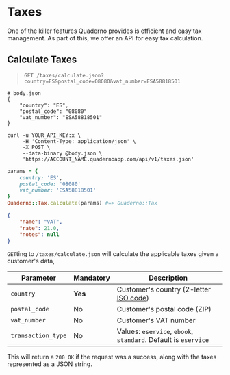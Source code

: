 # Taxes

One of the killer features Quaderno provides is efficient and easy tax management. As part of this, we offer an API for easy tax calculation.

## Calculate Taxes

> `GET /taxes/calculate.json?country=ES&postal_code=08080&vat_number=ESA58818501`

```shell
# body.json
{     
    "country": "ES",
    "postal_code": "08080"
    "vat_number": "ESA58818501"
}

curl -u YOUR_API_KEY:x \
     -H 'Content-Type: application/json' \
     -X POST \
     --data-binary @body.json \
     'https://ACCOUNT_NAME.quadernoapp.com/api/v1/taxes.json'
```

```ruby
params = {
    country: 'ES',
    postal_code: '08080'
    vat_number: 'ESA58818501'
}
Quaderno::Tax.calculate(params) #=> Quaderno::Tax
```

```json
{
    "name": "VAT",
    "rate": 21.0,
    "notes": null
}
```

`GET`ting to `/taxes/calculate.json` will calculate the applicable taxes given a customer's data,

Parameter          | Mandatory | Description
-------------------|-----------|------------------------------------------------------------------------------------------------
`country`          | **Yes**   | Customer's country (2-letter [ISO code](http://en.wikipedia.org/wiki/ISO_3166-1#Current_codes))
`postal_code`      | No        | Customer's postal code (ZIP)
`vat_number`       | No        | Customer's VAT number
`transaction_type` | No        | Values: `eservice`, `ebook`, `standard`. Default is `eservice`

This will return a `200 OK` if the request was a success, along with the taxes represented as a JSON string.
